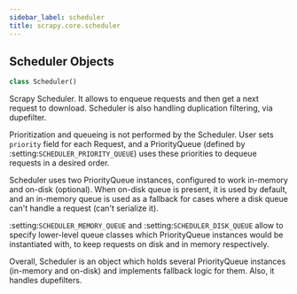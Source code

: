 ```yaml
---
sidebar_label: scheduler
title: scrapy.core.scheduler
---
```


## Scheduler Objects

```python
class Scheduler()
```

Scrapy Scheduler. It allows to enqueue requests and then get
a next request to download. Scheduler is also handling duplication
filtering, via dupefilter.

Prioritization and queueing is not performed by the Scheduler.
User sets ``priority`` field for each Request, and a PriorityQueue
(defined by :setting:`SCHEDULER_PRIORITY_QUEUE`) uses these priorities
to dequeue requests in a desired order.

Scheduler uses two PriorityQueue instances, configured to work in-memory
and on-disk (optional). When on-disk queue is present, it is used by
default, and an in-memory queue is used as a fallback for cases where
a disk queue can&#x27;t handle a request (can&#x27;t serialize it).

:setting:`SCHEDULER_MEMORY_QUEUE` and
:setting:`SCHEDULER_DISK_QUEUE` allow to specify lower-level queue classes
which PriorityQueue instances would be instantiated with, to keep requests
on disk and in memory respectively.

Overall, Scheduler is an object which holds several PriorityQueue instances
(in-memory and on-disk) and implements fallback logic for them.
Also, it handles dupefilters.

